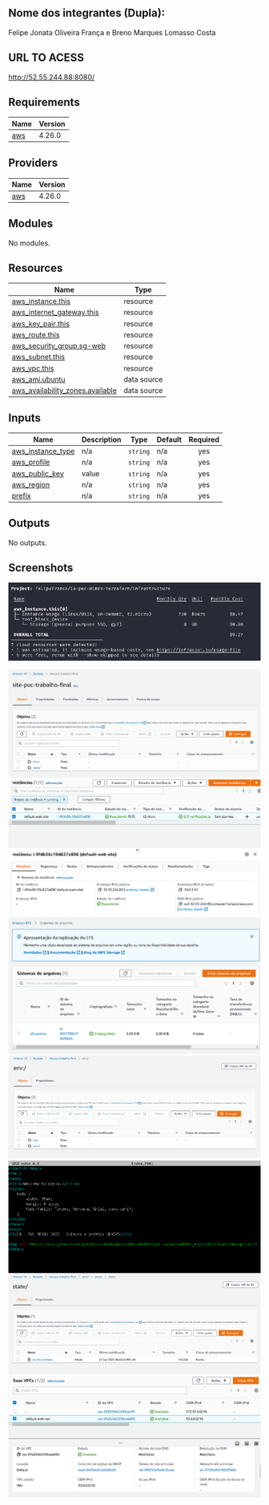 <!-- BEGIN_TF_DOCS -->

## Nome dos integrantes (Dupla):

Felipe Jonata Oliveira França e Breno Marques Lomasso Costa

## URL TO ACESS
http://52.55.244.88:8080/

## Requirements

| Name | Version |
|------|---------|
| <a name="requirement_aws"></a> [aws](#requirement\_aws) | 4.26.0 |

## Providers

| Name | Version |
|------|---------|
| <a name="provider_aws"></a> [aws](#provider\_aws) | 4.26.0 |

## Modules

No modules.

## Resources

| Name | Type |
|------|------|
| [aws_instance.this](https://registry.terraform.io/providers/hashicorp/aws/4.26.0/docs/resources/instance) | resource |
| [aws_internet_gateway.this](https://registry.terraform.io/providers/hashicorp/aws/4.26.0/docs/resources/internet_gateway) | resource |
| [aws_key_pair.this](https://registry.terraform.io/providers/hashicorp/aws/4.26.0/docs/resources/key_pair) | resource |
| [aws_route.this](https://registry.terraform.io/providers/hashicorp/aws/4.26.0/docs/resources/route) | resource |
| [aws_security_group.sg-web](https://registry.terraform.io/providers/hashicorp/aws/4.26.0/docs/resources/security_group) | resource |
| [aws_subnet.this](https://registry.terraform.io/providers/hashicorp/aws/4.26.0/docs/resources/subnet) | resource |
| [aws_vpc.this](https://registry.terraform.io/providers/hashicorp/aws/4.26.0/docs/resources/vpc) | resource |
| [aws_ami.ubuntu](https://registry.terraform.io/providers/hashicorp/aws/4.26.0/docs/data-sources/ami) | data source |
| [aws_availability_zones.available](https://registry.terraform.io/providers/hashicorp/aws/4.26.0/docs/data-sources/availability_zones) | data source |

## Inputs

| Name | Description | Type | Default | Required |
|------|-------------|------|---------|:--------:|
| <a name="input_aws_instance_type"></a> [aws\_instance\_type](#input\_aws\_instance\_type) | n/a | `string` | n/a | yes |
| <a name="input_aws_profile"></a> [aws\_profile](#input\_aws\_profile) | n/a | `string` | n/a | yes |
| <a name="input_aws_public_key"></a> [aws\_public\_key](#input\_aws\_public\_key) | value | `string` | n/a | yes |
| <a name="input_aws_region"></a> [aws\_region](#input\_aws\_region) | n/a | `string` | n/a | yes |
| <a name="input_prefix"></a> [prefix](#input\_prefix) | n/a | `string` | n/a | yes |

## Outputs

No outputs.
<!-- END_TF_DOCS -->

## Screenshots

![INFRA COST](https://github.com/felipefranca/ia-puc-minas-terraform/blob/master/infra-cost.png?raw=true)

![INFRA COST](https://github.com/felipefranca/ia-puc-minas-terraform/blob/master/buckets-S3.png?raw=true)
![EC2](https://github.com/felipefranca/ia-puc-minas-terraform/blob/master/ec2.png?raw=true)
![EFS](https://github.com/felipefranca/ia-puc-minas-terraform/blob/master/efs.png?raw=true)
![ENVIROMENTS](https://github.com/felipefranca/ia-puc-minas-terraform/blob/master/enviroments.png?raw=true)
![INDEX FILE MOUNTED VOLUME](https://github.com/felipefranca/ia-puc-minas-terraform/blob/master/file-index.html-efs-mounted-volume.png?raw=true)
![PROD STATE](https://github.com/felipefranca/ia-puc-minas-terraform/blob/master/prod-state.png?raw=true)
![VPC](https://github.com/felipefranca/ia-puc-minas-terraform/blob/master/vpc.png?raw=true)


